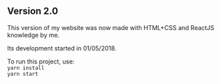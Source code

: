 ## Version 2.0

This version of my website was now made with HTML+CSS and ReactJS knowledge by me.

Its development started in 01/05/2018.

To run this project, use:<br>
`yarn install`<br>
`yarn start`

